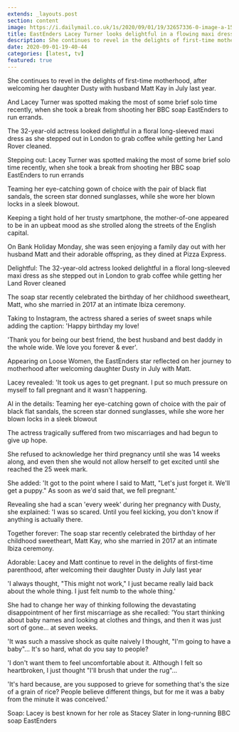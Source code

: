 ```yaml
---
extends: _layouts.post
section: content
image: https://i.dailymail.co.uk/1s/2020/09/01/19/32657336-0-image-a-15_1598985168346.jpg 
title: EastEnders Lacey Turner looks delightful in a flowing maxi dress as she takes a break from filming 
description: She continues to revel in the delights of first-time motherhood, after welcoming her daughter Dusty with husband Matt Kay in July last year. 
date: 2020-09-01-19-40-44 
categories: [latest, tv] 
featured: true 
--- 
```

She continues to revel in the delights of first-time motherhood, after welcoming her daughter Dusty with husband Matt Kay in July last year.

And Lacey Turner was spotted making the most of some brief solo time recently, when she took a break from shooting her BBC soap EastEnders to run errands.

The 32-year-old actress looked delightful in a floral long-sleeved maxi dress as she stepped out in London to grab coffee while getting her Land Rover cleaned.

Stepping out: Lacey Turner was spotted making the most of some brief solo time recently, when she took a break from shooting her BBC soap EastEnders to run errands

Teaming her eye-catching gown of choice with the pair of black flat sandals, the screen star donned sunglasses, while she wore her blown locks in a sleek blowout.

Keeping a tight hold of her trusty smartphone, the mother-of-one appeared to be in an upbeat mood as she strolled along the streets of the English capital.

On Bank Holiday Monday, she was seen enjoying a family day out with her husband Matt and their adorable offspring, as they dined at Pizza Express.  

Delightful: The 32-year-old actress looked delightful in a floral long-sleeved maxi dress as she stepped out in London to grab coffee while getting her Land Rover cleaned

The soap star recently celebrated the birthday of her childhood sweetheart, Matt, who she married in 2017 at an intimate Ibiza ceremony.

Taking to Instagram, the actress shared a series of sweet snaps while adding the caption: 'Happy birthday my love!

'Thank you for being our best friend, the best husband and best daddy in the whole wide. We love you forever & ever'. 

Appearing on Loose Women, the EastEnders star reflected on her journey to motherhood after welcoming daughter Dusty in July with Matt.  

Lacey revealed: 'It took us ages to get pregnant. I put so much pressure on myself to fall pregnant and it wasn't happening.  

Al in the details: Teaming her eye-catching gown of choice with the pair of black flat sandals, the screen star donned sunglasses, while she wore her blown locks in a sleek blowout

The actress tragically suffered from two miscarriages and had begun to give up hope. 

She refused to acknowledge her third pregnancy until she was 14 weeks along, and even then she would not allow herself to get excited until she reached the 25 week mark. 

She added: 'It got to the point where I said to Matt, "Let's just forget it. We'll get a puppy." As soon as we'd said that, we fell pregnant.' 

Revealing she had a scan 'every week' during her pregnancy with Dusty, she explained: 'I was so scared. Until you feel kicking, you don't know if anything is actually there.

Together forever: The soap star recently celebrated the birthday of her childhood sweetheart, Matt Kay, who she married in 2017 at an intimate Ibiza ceremony.

Adorable: Lacey and Matt continue to revel in the delights of first-time parenthood, after welcoming their daughter Dusty in July last year

'I always thought, "This might not work," I just became really laid back about the whole thing. I just felt numb to the whole thing.' 

She had to change her way of thinking following the devastating disappointment of her first miscarriage as she recalled: 'You start thinking about baby names and looking at clothes and things, and then it was just sort of gone… at seven weeks.  

'It was such a massive shock as quite naively I thought, "I'm going to have a baby"... It's so hard, what do you say to people?

'I don't want them to feel uncomfortable about it. Although I felt so heartbroken, I just thought "I'll brush that under the rug"…

'It's hard because, are you supposed to grieve for something that's the size of a grain of rice? People believe different things, but for me it was a baby from the minute it was conceived.'

Soap: Lacey is best known for her role as Stacey Slater in long-running BBC soap EastEnders


